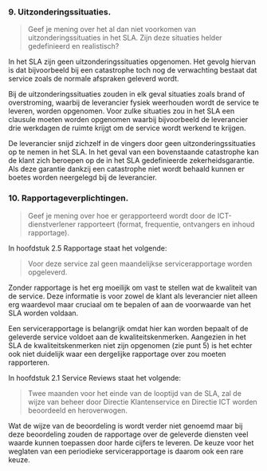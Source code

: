 ### 9. Uitzonderingssituaties. 
> Geef je mening over het al dan niet voorkomen van uitzonderingssituaties in het SLA. Zijn deze situaties helder gedefinieerd en realistisch?

In het SLA zijn geen uitzonderingssituaties opgenomen. Het gevolg hiervan is dat bijvoorbeeld bij een catastrophe toch nog de verwachting bestaat dat service zoals de normale afspraken geleverd wordt. 

Bij de uitzonderingssituaties zouden in elk geval situaties zoals brand of overstroming, waarbij de leverancier fysiek weerhouden wordt de service te leveren, worden opgenomen. Voor zulke situaties zou in het SLA een clausule moeten worden opgenomen waarbij bijvoorbeeld de leverancier drie werkdagen de ruimte krijgt om de service wordt werkend te krijgen.

De leverancier snijd zichzelf in de vingers door geen uitzonderingssituaties op te nemen in het SLA. In het geval van een bovenstaande catastrophe kan de klant zich beroepen op de in het SLA gedefinieerde zekerheidsgarantie. Als deze garantie dankzij een catastrophe niet wordt behaald kunnen er boetes worden neergelegd bij de leverancier.

### 10. Rapportageverplichtingen. 
> Geef je mening over hoe er gerapporteerd wordt door de ICT-dienstverlener rapporteert (format, frequentie, ontvangers en inhoud rapportage).

In hoofdstuk 2.5 Rapportage staat het volgende:

> Voor deze service zal geen maandelijkse servicerapportage worden opgeleverd.

Zonder rapportage is het erg moeilijk om vast te stellen wat de kwaliteit van de service. Deze informatie is voor zowel de klant als leverancier niet alleen erg waardevol maar cruciaal om te bepalen of aan de voorwaarde van het SLA worden voldaan.

Een servicerapportage is belangrijk omdat hier kan worden bepaalt of de geleverde service voldoet aan de kwaliteitskenmerken. Aangezien in het SLA de kwaliteitskenmerken niet zijn opgenomen (zie punt 5) is het echter ook niet duidelijk waar een dergelijke rapportage over zou moeten rapporteren.

In hoofdstuk 2.1 Service Reviews staat het volgende:

> Twee maanden voor het einde van de looptijd van de SLA, zal de wijze van beheer door Directie Klantenservice en Directie ICT worden beoordeeld en heroverwogen.

Wat de wijze van de beoordeling is wordt verder niet genoemd maar bij deze beoordeling zouden de rapportage over de geleverde diensten veel waarde kunnen toepassen door harde cijfers te leveren. De keuze voor het weglaten van een periodieke servicerapportage is daarom ook een rare keuze.